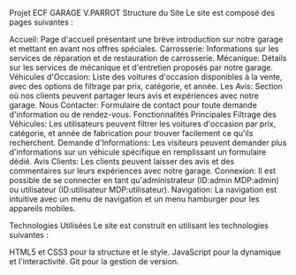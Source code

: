 Projet ECF GARAGE V.PARROT 
Structure du Site
Le site est composé des pages suivantes :

Accueil: Page d'accueil présentant une brève introduction sur notre garage et mettant en avant nos offres spéciales.
Carrosserie: Informations sur les services de réparation et de restauration de carrosserie.
Mécanique: Détails sur les services de mécanique et d'entretien proposés par notre garage.
Véhicules d'Occasion: Liste des voitures d'occasion disponibles à la vente, avec des options de filtrage par prix, catégorie, et année.
Les Avis: Section où nos clients peuvent partager leurs avis et expériences avec notre garage.
Nous Contacter: Formulaire de contact pour toute demande d'information ou de rendez-vous.
Fonctionnalités Principales
Filtrage des Véhicules: Les utilisateurs peuvent filtrer les voitures d'occasion par prix, catégorie, et année de fabrication pour trouver facilement ce qu'ils recherchent.
Demande d'Informations: Les visiteurs peuvent demander plus d'informations sur un véhicule spécifique en remplissant un formulaire dédié.
Avis Clients: Les clients peuvent laisser des avis et des commentaires sur leurs expériences avec notre garage.
Connexion: Il est possible de se connecter en tant qu'administrateur (ID:admin MDP:admin) ou utilisateur (ID:utilisateur MDP:utilisateur).
Navigation: La navigation est intuitive avec un menu de navigation et un menu hamburger pour les appareils mobiles.


Technologies Utilisées
Le site est construit en utilisant les technologies suivantes :

HTML5 et CSS3 pour la structure et le style.
JavaScript pour la dynamique et l'interactivité.
Git pour la gestion de version.

